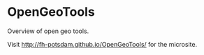 # OpenGeoTools
Overview of open geo tools.

Visit http://fh-potsdam.github.io/OpenGeoTools/ for the microsite.
